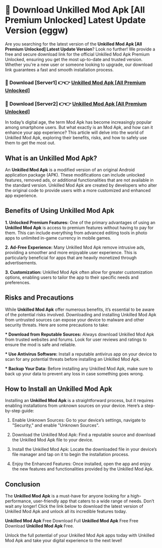 # 🤖 Download Unkilled Mod Apk [All Premium Unlocked] Latest Update Version (eggw)

Are you searching for the latest version of the <strong>Unkilled Mod Apk [All Premium Unlocked] Latest Update Version</strong>? Look no further! We provide a free and secure download link for the official Unkilled Mod Apk Premium Unlocked, ensuring you get the most up-to-date and trusted version. Whether you're a new user or someone looking to upgrade, our download link guarantees a fast and smooth installation process.


<h3>📌 Download [Server1] 👉👉 <a href="https://hapymods.com?title=Unkilled+Mod+Apk&ref=3B1">Unkilled Mod Apk [All Premium Unlocked]</a></h3>

<h3>📌 Download [Server2] 👉👉 <a href="https://hapymods.com?title=Unkilled+Mod+Apk&ref=3B1">Unkilled Mod Apk [All Premium Unlocked]</a></h3>


In today’s digital age, the term Mod Apk has become increasingly popular among smartphone users. But what exactly is an Mod Apk, and how can it enhance your app experience? This article will delve into the world of Unkilled Mod Apk, exploring their benefits, risks, and how to safely use them to get the most out.


<h2>What is an Unkilled Mod Apk?</h2>

An <strong>Unkilled Mod Apk</strong> is a modified version of an original Android application package (APK). These modifications can include unlocked features, removed ads, or additional functionalities that are not available in the standard version. Unkilled Mod Apk are created by developers who alter the original code to provide users with a more customized and enhanced app experience.


<h2>Benefits of Using Unkilled Mod Apk</h2>

<strong> 1. Unlocked Premium Features:</strong> One of the primary advantages of using an <strong>Unkilled Mod Apk</strong> is access to premium features without having to pay for them. This can include everything from advanced editing tools in photo apps to unlimited in-game currency in mobile games.

<strong> 2. Ad-Free Experience:</strong> Many Unkilled Mod Apk remove intrusive ads, providing a smoother and more enjoyable user experience. This is particularly beneficial for apps that are heavily monetized through advertisements.

<strong> 3. Customization:</strong> Unkilled Mod Apk often allow for greater customization options, enabling users to tailor the app to their specific needs and preferences.


<h2>Risks and Precautions</h2>

While <strong>Unkilled Mod Apk</strong> offer numerous benefits, it’s essential to be aware of the potential risks involved. Downloading and installing Unkilled Mod Apk from untrusted sources can expose your device to malware and other security threats. Here are some precautions to take:

<strong> * Download from Reputable Sources:</strong> Always download Unkilled Mod Apk from trusted websites and forums. Look for user reviews and ratings to ensure the mod is safe and reliable.

<strong> * Use Antivirus Software:</strong> Install a reputable antivirus app on your device to scan for any potential threats before installing an Unkilled Mod Apk.

<strong> * Backup Your Data:</strong> Before installing any Unkilled Mod Apk, make sure to back up your data to prevent any loss in case something goes wrong.


<h2>How to Install an Unkilled Mod Apk</h2>

Installing an <strong>Unkilled Mod Apk</strong> is a straightforward process, but it requires enabling installations from unknown sources on your device. Here’s a step-by-step guide:

 1. Enable Unknown Sources: Go to your device’s settings, navigate to "Security," and enable "Unknown Sources".

 2. Download the Unkilled Mod Apk: Find a reputable source and download the Unkilled Mod Apk file to your device.

 3. Install the Unkilled Mod Apk: Locate the downloaded file in your device’s file manager and tap on it to begin the installation process.

 4. Enjoy the Enhanced Features: Once installed, open the app and enjoy the new features and functionalities provided by the Unkilled Mod Apk.


<h2><strong>Conclusion</strong></h2>

The <strong>Unkilled Mod Apk</strong> is a must-have for anyone looking for a high-performance, user-friendly app that caters to a wide range of needs. Don’t wait any longer! Click the link below to download the latest version of Unkilled Mod Apk and unlock all its incredible features today.

<strong>Unkilled Mod Apk</strong> Free Download Full <strong>Unkilled Mod Apk</strong> Free Free Download <strong>Unkilled Mod Apk</strong> Free.

Unlock the full potential of your Unkilled Mod Apk apps today with Unkilled Mod Apk and take your digital experience to the next level!